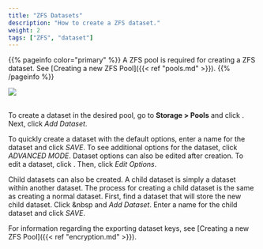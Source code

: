 ```yaml
---
title: "ZFS Datasets"
description: "How to create a ZFS dataset."
weight: 2
tags: ["ZFS", "dataset"]
---
```


{{% pageinfo color="primary" %}}
A ZFS pool is required for creating a ZFS dataset.
See [Creating a new ZFS Pool]({{< ref "pools.md" >}}).
{{% /pageinfo %}}

<img src="/images/pools-dataset.JPG">
<br><br>

To create a dataset in the desired pool, go to **Storage > Pools** and click <i class="fas fa-ellipsis-v" aria-hidden="true" title="Options"></i>. Next, click *Add Dataset*.

To quickly create a dataset with the default options, enter a name for the dataset and click *SAVE*. To see additional options for the dataset, click *ADVANCED MODE*. Dataset options can also be edited after creation. To edit a dataset, click <i class="fas fa-ellipsis-v" aria-hidden="true" title="Options"></i>. Then, click *Edit Options*.

Child datasets can also be created. A child dataset is simply a dataset within another dataset. The process for creating a child dataset is the same as creating a normal dataset. First, find a dataset that will store the new child dataset. Click <i class="fas fa-ellipsis-v" aria-hidden="true" title="Options"></i>&nbsp and *Add Dataset*. Enter a name for the child dataset and click *SAVE*.

For information regarding the exporting dataset keys, see [Creating a new ZFS Pool]({{< ref "encryption.md" >}}).
